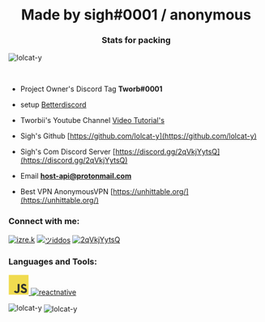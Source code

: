 <h1 align="center">Made by sigh#0001 / anonymous</h1>
<h3 align="center">Stats for packing</h3>

<p align="left"> <img src="https://komarev.com/ghpvc/?username=lolcat-y&label=Profile%20views&color=0e75b6&style=flat" alt="lolcat-y" /> </p>

<p align="left"> <a href="https://twitter.com/" target="blank"><img src="https://img.shields.io/twitter/follow/?logo=twitter&style=for-the-badge" alt="" /></a> </p>

- Project Owner's Discord Tag **Tworb#0001**

- setup [Betterdiscord](https://betterdiscord.app/)

- Tworbii's Youtube Channel [Video Tutorial's](https://www.youtube.com/channel/UCqwyjQcgslu3kZgWABPdrag)

- Sigh's Github [https://github.com/lolcat-y](https://github.com/lolcat-y)

- Sigh's Com Discord Server [https://discord.gg/2qVkjYytsQ](https://discord.gg/2qVkjYytsQ)

- Email **host-api@protonmail.com**

- Best VPN AnonymousVPN [https://unhittable.org/](https://unhittable.org/)

<h3 align="left">Connect with me:</h3>
<p align="left">
<a href="https://instagram.com/izre.k" target="blank"><img align="center" src="https://raw.githubusercontent.com/rahuldkjain/github-profile-readme-generator/master/src/images/icons/Social/instagram.svg" alt="izre.k" height="30" width="40" /></a>
<a href="https://www.youtube.com/c/ツiddos" target="blank"><img align="center" src="https://raw.githubusercontent.com/rahuldkjain/github-profile-readme-generator/master/src/images/icons/Social/youtube.svg" alt="ツiddos" height="30" width="40" /></a>
<a href="https://discord.gg/2qVkjYytsQ" target="blank"><img align="center" src="https://raw.githubusercontent.com/rahuldkjain/github-profile-readme-generator/master/src/images/icons/Social/discord.svg" alt="2qVkjYytsQ" height="30" width="40" /></a>
</p>

<h3 align="left">Languages and Tools:</h3>
<p align="left"> <a href="https://developer.mozilla.org/en-US/docs/Web/JavaScript" target="_blank" rel="noreferrer"> <img src="https://raw.githubusercontent.com/devicons/devicon/master/icons/javascript/javascript-original.svg" alt="javascript" width="40" height="40"/> </a> <a href="https://reactnative.dev/" target="_blank" rel="noreferrer"> <img src="https://reactnative.dev/img/header_logo.svg" alt="reactnative" width="40" height="40"/> </a> </p>

<p><img align="left" src="https://github-readme-stats.vercel.app/api/top-langs?username=lolcat-y&show_icons=true&locale=en&layout=compact" alt="lolcat-y" /></p>

<p>&nbsp;<img align="center" src="https://github-readme-stats.vercel.app/api?username=lolcat-y&show_icons=true&locale=en" alt="lolcat-y" /></p>

